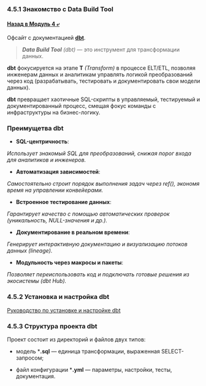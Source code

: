 ### 4.5.1 Знакомство с Data Build Tool

#### [Назад в Модуль 4 ⤶](/DE-101/Module4/readme.md)

Офсайт с документацией **[dbt](https://docs.getdbt.com/)**.

> _**Data Build Tool** (dbt)_ — это инструмент для трансформации данных.

**dbt** фокусируется на этапе **T** _(Transform)_ в процессе ELT/ETL, позволяя инженерам данных и аналитикам управлять 
логикой преобразований через код (разрабатывать, тестировать и документировать свои модели данных). 

**dbt** превращает хаотичные SQL-скрипты в управляемый, тестируемый и документированный процесс, смещая фокус команды 
с инфраструктуры на бизнес-логику.

### Преимущетва dbt
- **SQL-центричность**:

_Использует знакомый SQL для преобразований, снижая порог входа для аналитиков и инженеров._

- **Автоматизация зависимостей**:

_Самостоятельно строит порядок выполнения задач через ref(), экономя время на управлении конвейерами._

- **Встроенное тестирование данных**:

_Гарантирует качество с помощью автоматических проверок (уникальность, NULL-значения и др.)._

- **Документирование в реальном времени**:

_Генерирует интерактивную документацию и визуализацию потоков данных (lineage)._

- **Модульность через макросы и пакеты**:

_Позволяет переиспользовать код и подключать готовые решения из экосистемы (dbt Hub)._

### 4.5.2 Установка и настройка dbt
[Руководство по установке и настройке dbt]()

### 4.5.3 Структура проекта dbt
Проект состоит из директорий и файлов двух типов:



- модель ***.sql** — единица трансформации, выраженная SELECT-запросом;

- файл конфигурации ***.yml** — параметры, настройки, тесты, документация.